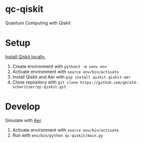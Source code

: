 # qc-qiskit

Quantum Computing with Qiskit

# Setup

[Install Qiskit locally.](https://qiskit.org/documentation/getting_started.html)

1. Create environment with `python3 -m venv env`
2. Activate environment with `source env/bin/activate`
3. Install Qiskit and Aer with `pip install qiskit qiskit-aer`
4. Clone repository with `git clone https://github.com/gerald-scharitzer/qc-qiskit.git`

# Develop

Simulate with [Aer](https://github.com/Qiskit/qiskit-aer).

1. Activate environment with `source env/bin/activate`
2. Run with `env/bin/python qc-qiskit/main.py`
